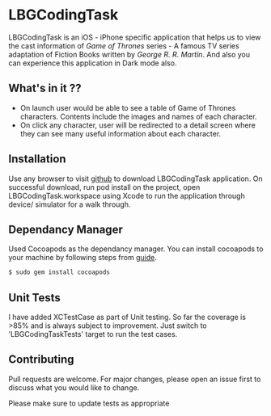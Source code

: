 # LBGCodingTask

LBGCodingTask is an iOS - iPhone specific application that helps us to view the cast information of *Game of Thrones* series - A famous TV series adaptation of Fiction Books written by *George R. R. Martin*. And also you can experience this application in Dark mode also.

## What's in it ??
- On launch user would be able to see a table of Game of Thrones characters. Contents include the images and names of each character.
- On click any character, user will be redirected to a detail screen where they can see many useful information about each character.

## Installation

Use any browser to visit [github](https://github.com/NavinAmaranathan/LBGCodingTask.git) to download LBGCodingTask application. On successful download, run pod install on the project, open LBGCodingTask.workspace using Xcode to run the application through device/ simulator for a walk through.

## Dependancy Manager
Used Cocoapods as the dependancy manager. You can install cocoapods to your machine by following steps from [guide](https://guides.cocoapods.org/using/getting-started.html).
```bash
$ sudo gem install cocoapods
```

## Unit Tests
I have added XCTestCase as part of Unit testing. So far the coverage is >85% and is always subject to improvement. Just switch to 'LBGCodingTaskTests' target to run the test cases.

## Contributing
Pull requests are welcome. For major changes, please open an issue first to discuss what you would like to change.

Please make sure to update tests as appropriate

